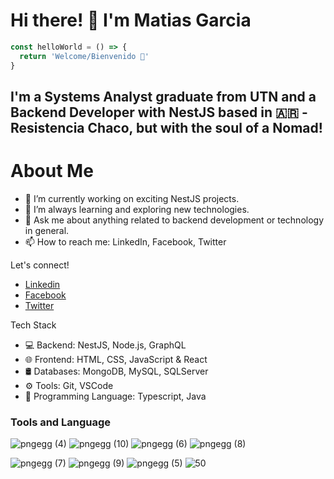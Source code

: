 # Hi there! 👋 I'm Matias Garcia

```typescript
const helloWorld = () => {
  return 'Welcome/Bienvenido 🎉'
}
```

## I'm a Systems Analyst graduate from UTN and a Backend Developer with NestJS based in :argentina: - Resistencia Chaco, but with the soul of a Nomad!

# About Me
- 🔭 I’m currently working on exciting NestJS projects.
- 🌱 I’m always learning and exploring new technologies.
- 💬 Ask me about anything related to backend development or technology in general.
- 📫 How to reach me: LinkedIn, Facebook, Twitter

Let's connect!
- [Linkedin](https://www.linkedin.com/in/matias-luciano-garcia)
- [Facebook](https://www.facebook.com/mattias.garciaa)
- [Twitter](https://twitter.com/matiaslgarcia94)

Tech Stack
- 💻 Backend: NestJS, Node.js, GraphQL
- 🌐 Frontend: HTML, CSS, JavaScript & React
- 🛢️ Databases: MongoDB, MySQL, SQLServer
- ⚙️ Tools: Git, VSCode
- 📖 Programming Language: Typescript, Java


### Tools and Language

![pngegg (4)](https://user-images.githubusercontent.com/50027854/156833087-994036f1-53e0-4234-aeb2-6f27fe001384.png)
![pngegg (10)](https://user-images.githubusercontent.com/50027854/156833283-16214859-5581-401e-bf82-33099983f108.png)
![pngegg (6)](https://user-images.githubusercontent.com/50027854/156833253-0601d02f-7d8c-4032-abb9-1240aa07f9a3.png)
![pngegg (8)](https://user-images.githubusercontent.com/50027854/156833265-a5e6e357-0ec4-4fac-8f77-9e7014288188.png)

![pngegg (7)](https://user-images.githubusercontent.com/50027854/156833258-215c4f66-2c3c-4c62-8a01-6fded4f937fc.png)
![pngegg (9)](https://user-images.githubusercontent.com/50027854/156833277-21577ce8-ffae-4ad2-9c44-daf22c6451e9.png)
![pngegg (5)](https://user-images.githubusercontent.com/50027854/156833247-d0963f60-090f-44e4-906d-774d53ec381c.png)
![50](https://user-images.githubusercontent.com/50027854/156833291-26d151f7-f51f-49a0-9034-a519a9e4ed0c.png)

 

